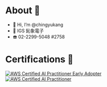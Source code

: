# About 🤗
- 👋 Hi, I’m @chingyukang
- 💼 IGS 鈊象電子
- ☎️ 02-2299-5048 #2758

<!---
- 👀 I’m interested in ...
- 🌱 I’m currently learning ...
- 💞️ I’m looking to collaborate on ...
- 📫 How to reach me ...
- 😄 Pronouns: ...
- ⚡ Fun fact: ...
--->

# Certifications 🏅 
<!--START_SECTION:badges-->
[![AWS Certified AI Practitioner Early Adopter](https://images.credly.com/size/110x110/images/834f2c8d-2d2c-4ce7-9580-02a351c31626/image.png)](http://www.credly.com/badges/9869aaa1-6a8f-4259-8808-f9b29ea67942 "AWS Certified AI Practitioner Early Adopter")
[![AWS Certified AI Practitioner](https://images.credly.com/size/110x110/images/4d4693bb-530e-4bca-9327-de07f3aa2348/image.png)](http://www.credly.com/badges/ef25a092-ec80-4be2-b9d1-24bff4fb8351 "AWS Certified AI Practitioner")
<!--END_SECTION:badges-->

<!---
chingyukang/chingyukang is a ✨ special ✨ repository because its `README.md` (this file) appears on your GitHub profile.
You can click the Preview link to take a look at your changes.
--->
